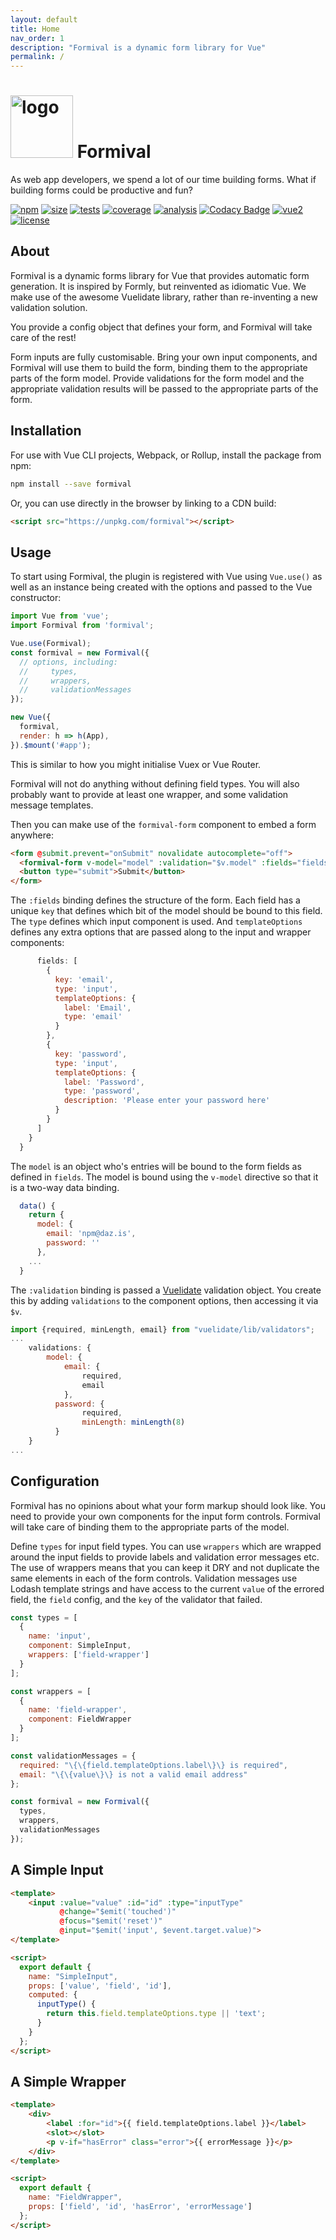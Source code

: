 ```yaml
---
layout: default
title: Home
nav_order: 1
description: "Formival is a dynamic form library for Vue"
permalink: /
---
```


# <img src="https://formival.github.io/formival.png" alt="logo" width="100"/> Formival


As web app developers, we spend a lot of our time
building forms. What if building forms could be 
productive and fun? 


[![npm](https://badgen.net/npm/v/formival)](https://www.npmjs.com/package/formival) 
[![size](https://badgen.net/bundlephobia/minzip/formival)](https://bundlephobia.com/result?p=formival)
[![tests](https://badgen.net/travis/formival/formival)](https://travis-ci.org/formival/formival)
[![coverage](https://badgen.net/codecov/c/gh/formival/formival)](https://codecov.io/gh/formival/formival)
[![analysis](https://img.shields.io/scrutinizer/quality/g/formival/formival?style=flat-square)](https://scrutinizer-ci.com/g/formival/formival/)
[![Codacy Badge](https://api.codacy.com/project/badge/Grade/00481f2073ed4f77a1653bd397201b49)](https://app.codacy.com/gh/formival/formival)
[![vue2](https://badgen.net/badge/Vue/2.x/green)](https://vuejs.org/)
[![license](https://badgen.net/badge/license/MIT/blue)](http://opensource.org/licenses/MIT)

## About

Formival is a dynamic forms library for Vue that 
provides automatic form generation. 
It is inspired by Formly, but reinvented as idiomatic Vue. 
We make use of the awesome Vuelidate library, rather than re-inventing a new validation solution.

You provide a config object that defines your form, and 
Formival will take care of the rest!

Form inputs are fully customisable. Bring your own 
input components, and Formival will use them to build
the form, binding them to the appropriate parts
of the form model. Provide validations for the form
model and the appropriate validation results will
be passed to the appropriate parts of the form.

## Installation

For use with Vue CLI projects, Webpack, or Rollup,
install the package from npm:

```bash
npm install --save formival
```

Or, you can use directly in the browser by linking 
to a CDN build:

```html
<script src="https://unpkg.com/formival"></script>
```

## Usage

To start using Formival, the plugin is registered with
Vue using `Vue.use()` as well as an instance being
created with the options and passed to the Vue 
constructor:

```js
import Vue from 'vue';
import Formival from 'formival';

Vue.use(Formival);
const formival = new Formival({
  // options, including:
  //     types,
  //     wrappers,
  //     validationMessages
});

new Vue({
  formival,
  render: h => h(App),
}).$mount('#app');
```

This is similar to how you might initialise
Vuex or Vue Router.

Formival will not do anything without defining field types.
You will also probably want to provide at least one wrapper,
and some validation message templates. 

Then you can make use of the `formival-form` component to 
embed a form anywhere:

```html
<form @submit.prevent="onSubmit" novalidate autocomplete="off">
  <formival-form v-model="model" :validation="$v.model" :fields="fields"/>
  <button type="submit">Submit</button>
</form>
```

The `:fields` binding defines the structure of the form. 
Each field has a unique `key` that defines which bit of the 
model should be bound to this field. The `type` defines
which input component is used. And `templateOptions` defines
any extra options that are passed along to the input and wrapper
components:

```js
      fields: [
        {
          key: 'email',
          type: 'input',
          templateOptions: {
            label: 'Email',
            type: 'email'
          }
        },
        {
          key: 'password',
          type: 'input',
          templateOptions: {
            label: 'Password',
            type: 'password',
            description: 'Please enter your password here'
          }
        }
      ]
    }
  }
```

The `model` is an object who's entries will be bound to the 
form fields as defined in `fields`. The model is bound using
the `v-model` directive so that it is a two-way data binding.

```js
  data() {
    return {
      model: {
        email: 'npm@daz.is',
        password: ''
      },
    ...
  }
```

The `:validation` binding is passed a 
[Vuelidate](https://vuelidate.js.org) validation object. 
You create this by adding `validations` to the 
component options, then accessing it via `$v`.

```js
import {required, minLength, email} from "vuelidate/lib/validators";
...
    validations: {
        model: {
            email: {
                required,
                email
            },
          password: {
                required,
                minLength: minLength(8)
          }
    }
...
```

## Configuration

Formival has no opinions about what your form markup should look
like. You need to provide your own components for the input form
controls. Formival will take care of binding them to the appropriate
parts of the model.

Define `types` for input field types. You can use `wrappers` which
are wrapped around the input fields to provide labels and 
validation error messages etc. The use of wrappers means that you can
keep it DRY and not duplicate the same elements in each of the form
controls. Validation messages use Lodash template strings and have 
access to the current `value` of the errored field, the `field`
config, and the `key` of the validator that failed.

```js
const types = [
  {
    name: 'input',
    component: SimpleInput,
    wrappers: ['field-wrapper']
  }
];

const wrappers = [
  {
    name: 'field-wrapper',
    component: FieldWrapper
  }
];

const validationMessages = {
  required: "\{\{field.templateOptions.label\}\} is required",
  email: "\{\{value\}\} is not a valid email address"
};

const formival = new Formival({
  types,
  wrappers,
  validationMessages
});
```

## A Simple Input

```html
<template>
    <input :value="value" :id="id" :type="inputType"
           @change="$emit('touched')"
           @focus="$emit('reset')"
           @input="$emit('input', $event.target.value)">
</template>

<script>
  export default {
    name: "SimpleInput",
    props: ['value', 'field', 'id'],
    computed: {
      inputType() {
        return this.field.templateOptions.type || 'text';
      }
    }
  };
</script>
```

## A Simple Wrapper

```html
<template>
    <div>
        <label :for="id">{{ field.templateOptions.label }}</label>
        <slot></slot>
        <p v-if="hasError" class="error">{{ errorMessage }}</p>
    </div>
</template>

<script>
  export default {
    name: "FieldWrapper",
    props: ['field', 'id', 'hasError', 'errorMessage']
  };
</script>
```



